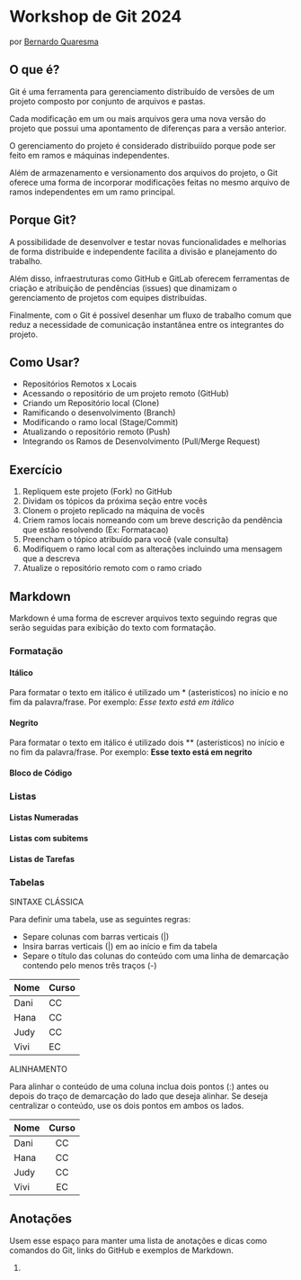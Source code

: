 Workshop de Git 2024
======================

por [Bernardo Quaresma](mailto:bernardo@tegraf.puc-rio.br)


O que é?
--------

Git é uma ferramenta para gerenciamento distribuído de versões de um projeto composto por conjunto de arquivos e pastas.

Cada modificação em um ou mais arquivos gera uma nova versão do projeto que possui uma apontamento de diferenças para a versão anterior.

O gerenciamento do projeto é considerado distribuiído porque pode ser feito em ramos e máquinas independentes.

Além de armazenamento e versionamento dos arquivos do projeto, o Git oferece uma forma de incorporar modificações feitas no mesmo arquivo de ramos independentes em um ramo principal.


Porque Git?
-----------

A possibilidade de desenvolver e testar novas funcionalidades e melhorias de forma distribuíde e independente facilita a divisão e planejamento do trabalho.

Além disso, infraestruturas como GitHub e GitLab oferecem ferramentas de criação e atribuição de pendências (issues) que dinamizam o gerenciamento de projetos com equipes distribuídas.

Finalmente, com o Git é possível desenhar um fluxo de trabalho comum que reduz a necessidade de comunicação instantânea entre os integrantes do projeto.


Como Usar?
----------

  - Repositórios Remotos x Locais
  - Acessando o repositório de um projeto remoto (GitHub)
  - Criando um Repositório local (Clone)
  - Ramificando o desenvolvimento (Branch)
  - Modificando o ramo local (Stage/Commit)
  - Atualizando o repositório remoto (Push)
  - Integrando os Ramos de Desenvolvimento (Pull/Merge Request)


Exercício
---------

1. Repliquem este projeto (Fork) no GitHub
2. Dividam os tópicos da próxima seção entre vocês
3. Clonem o projeto replicado na máquina de vocês
4. Criem ramos locais nomeando com um breve descrição da pendência que estão resolvendo (Ex: Formatacao)
5. Preencham o tópico atribuído para você (vale consulta)
6. Modifiquem o ramo local com as alterações incluindo uma mensagem que a descreva
7. Atualize o repositório remoto com o ramo criado


Markdown
--------

Markdown é uma forma de escrever arquivos texto seguindo regras que serão seguidas para exibição do texto com formatação.

### Formatação

#### Itálico
Para formatar o texto em itálico é utilizado um * (asteristicos) no início e no fim da palavra/frase.
Por exemplo: *Esse texto está em itálico*

#### Negrito
Para formatar o texto em itálico é utilizado dois ** (asteristicos) no início e no fim da palavra/frase.
Por exemplo: **Esse texto está em negrito**

#### Bloco de Código

### Listas

#### Listas Numeradas

#### Listas com subitems

#### Listas de Tarefas

### Tabelas

SINTAXE CLÁSSICA

Para definir uma tabela, use as seguintes regras:

- Separe colunas com barras verticais (|)
- Insira barras verticais (|) em ao início e fim da tabela
- Separe o título das colunas do conteúdo com uma linha de demarcação contendo pelo menos três traços (-)


| Nome | Curso |
| --- | ---- |
|Dani  |   CC  |
|Hana  |   CC  |
|Judy  |   CC  |
|Vivi  |   EC  |


ALINHAMENTO

Para alinhar o conteúdo de uma coluna inclua dois pontos (:) antes ou depois do traço de demarcação do lado que deseja alinhar. Se deseja centralizar o conteúdo, use os dois pontos em ambos os lados.

| Nome | Curso |
|:---- |:-----:|
|Dani  |   CC  |
|Hana  |   CC  |
|Judy  |   CC  |
|Vivi  |   EC  |


Anotações
---------

Usem esse espaço para manter uma lista de anotações e dicas como comandos do Git, links do GitHub e exemplos de Markdown.

1.



